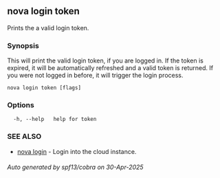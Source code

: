 ## nova login token

Prints the a valid login token.

### Synopsis

This will print the valid login token, if you are logged in.
If the token is expired, it will be automatically refreshed and a valid token is returned.
If you were not logged in before, it will trigger the login process.

```
nova login token [flags]
```

### Options

```
  -h, --help   help for token
```

### SEE ALSO

* [nova login](nova_login.md)	 - Login into the cloud instance.

###### Auto generated by spf13/cobra on 30-Apr-2025
